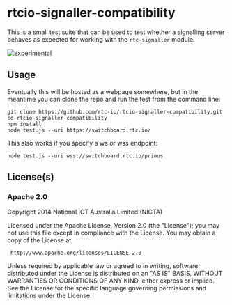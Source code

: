 # rtcio-signaller-compatibility

This is a small test suite that can be used to test whether a signalling
server behaves as expected for working with the `rtc-signaller` module.

[![experimental](https://img.shields.io/badge/stability-experimental-red.svg)](https://github.com/dominictarr/stability#experimental) 

## Usage

Eventually this will be hosted as a webpage somewhere, but in the meantime
you can clone the repo and run the test from the command line:

```
git clone https://github.com/rtc-io/rtcio-signaller-compatibility.git
cd rtcio-signaller-compatibility
npm install
node test.js --uri https://switchboard.rtc.io/
```

This also works if you specify a ws or wss endpoint:

```
node test.js --uri wss://switchboard.rtc.io/primus
```

## License(s)

### Apache 2.0

Copyright 2014 National ICT Australia Limited (NICTA)

   Licensed under the Apache License, Version 2.0 (the "License");
   you may not use this file except in compliance with the License.
   You may obtain a copy of the License at

     http://www.apache.org/licenses/LICENSE-2.0

   Unless required by applicable law or agreed to in writing, software
   distributed under the License is distributed on an "AS IS" BASIS,
   WITHOUT WARRANTIES OR CONDITIONS OF ANY KIND, either express or implied.
   See the License for the specific language governing permissions and
   limitations under the License.
